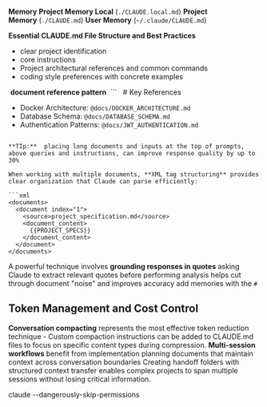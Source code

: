 
**Memory**
	**Project Memory Local** (`./CLAUDE.local.md`)
	**Project Memory** (`./CLAUDE.md`)
		**User Memory** (`~/.claude/CLAUDE.md`)

 **Essential CLAUDE.md File Structure and Best Practices**
 - clear project identification
 - core instructions
 - Project architectural references and common commands
 - coding style preferences with concrete examples
	
 **document reference pattern**
 ```
  # Key References
- Docker Architecture: `@docs/DOCKER_ARCHITECTURE.md`
- Database Schema: `@docs/DATABASE_SCHEMA.md` 
- Authentication Patterns: `@docs/JWT_AUTHENTICATION.md`
```

**TIp:**  placing long documents and inputs at the top of prompts, above queries and instructions, can improve response quality by up to 30%

When working with multiple documents, **XML tag structuring** provides clear organization that Claude can parse efficiently:

```xml
<documents>
  <document index="1">
    <source>project_specification.md</source>
    <document_content>
      {{PROJECT_SPECS}}
    </document_content>
  </document>
</documents>
```

A powerful technique involves **grounding responses in quotes** asking Claude to extract relevant quotes before performing analysis helps cut through document "noise" and improves accuracy
add memories with the `#`

## Token Management and Cost Control

**Conversation compacting** represents the most effective token reduction technique
	- Custom compaction instructions can be added to CLAUDE.md files to focus on specific content types during compression.
**Multi-session workflows** benefit from implementation planning documents that maintain context across conversation boundaries Creating handoff folders with structured context transfer enables complex projects to span multiple sessions without losing critical information.


claude  --dangerously-skip-permissions



